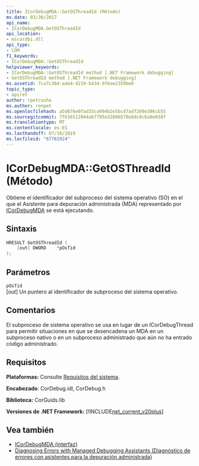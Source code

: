 ```yaml
---
title: ICorDebugMDA::GetOSThreadId (Método)
ms.date: 03/30/2017
api_name:
- ICorDebugMDA.GetOSThreadId
api_location:
- mscordbi.dll
api_type:
- COM
f1_keywords:
- ICorDebugMDA::GetOSThreadId
helpviewer_keywords:
- ICorDebugMDA::GetOSThreadId method [.NET Framework debugging]
- GetOSThreadId method [.NET Framework debugging]
ms.assetid: 7ca7c364-ade4-4219-b434-9f6ae2359be6
topic_type:
- apiref
author: rpetrusha
ms.author: ronpet
ms.openlocfilehash: a5d676e0fad33ca994b2e5bcd7adf269e306cb55
ms.sourcegitcommit: 7f616512044ab7795e32806578e8dc0c6a0e038f
ms.translationtype: MT
ms.contentlocale: es-ES
ms.lasthandoff: 07/10/2019
ms.locfileid: "67761924"
---
```

# <a name="icordebugmdagetosthreadid-method"></a>ICorDebugMDA::GetOSThreadId (Método)
Obtiene el identificador del subproceso del sistema operativo (SO) en el que el Asistente para depuración administrada (MDA) representado por [ICorDebugMDA](../../../../docs/framework/unmanaged-api/debugging/icordebugmda-interface.md) se está ejecutando.  
  
## <a name="syntax"></a>Sintaxis  
  
```cpp  
HRESULT GetOSThreadId (  
    [out] DWORD    *pOsTid  
);  
```  
  
## <a name="parameters"></a>Parámetros  
 `pOsTid`  
 [out] Un puntero al identificador de subproceso del sistema operativo.  
  
## <a name="remarks"></a>Comentarios  
 El subproceso de sistema operativo se usa en lugar de un ICorDebugThread para permitir situaciones en que se desencadena un MDA en un subproceso nativo o en un subproceso administrado que aún no ha entrado código administrado.  
  
## <a name="requirements"></a>Requisitos  
 **Plataformas:** Consulte [Requisitos del sistema](../../../../docs/framework/get-started/system-requirements.md).  
  
 **Encabezado**: CorDebug.idl, CorDebug.h  
  
 **Biblioteca:** CorGuids.lib  
  
 **Versiones de .NET Framework:** [!INCLUDE[net_current_v20plus](../../../../includes/net-current-v20plus-md.md)]  
  
## <a name="see-also"></a>Vea también

- [ICorDebugMDA (interfaz)](../../../../docs/framework/unmanaged-api/debugging/icordebugmda-interface.md)
- [Diagnosing Errors with Managed Debugging Assistants (Diagnóstico de errores con asistentes para la depuración administrada)](../../../../docs/framework/debug-trace-profile/diagnosing-errors-with-managed-debugging-assistants.md)

